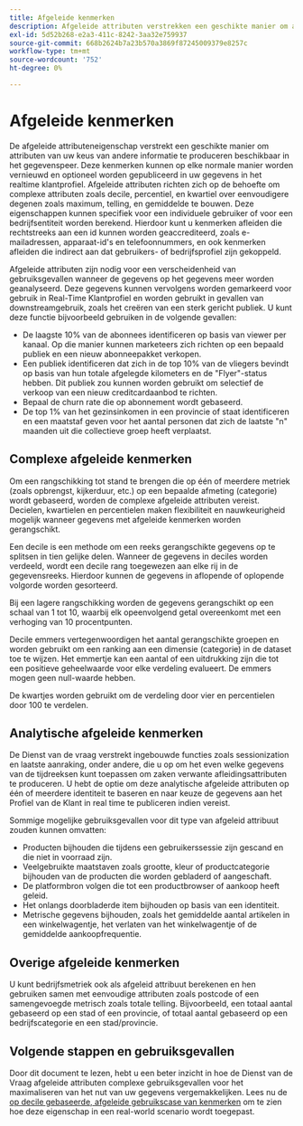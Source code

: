 ```yaml
---
title: Afgeleide kenmerken
description: Afgeleide attributen verstrekken een geschikte manier om attributen van uw keus te produceren die bij om het even welke regelmatige kappigheid en naar keuze gepubliceerd in uw gegevens van het Profiel van de Klant in real time kunnen worden vernieuwd. Dit document biedt een overzicht van hoe u de Query-service kunt gebruiken om afgeleide kenmerken te maken voor gebruik met uw profielgegevens.
exl-id: 5d52b268-e2a3-411c-8242-3aa32e759937
source-git-commit: 668b2624b7a23b570a3869f87245009379e8257c
workflow-type: tm+mt
source-wordcount: '752'
ht-degree: 0%

---
```


# Afgeleide kenmerken

De afgeleide attributeneigenschap verstrekt een geschikte manier om attributen van uw keus van andere informatie te produceren beschikbaar in het gegevenspeer. Deze kenmerken kunnen op elke normale manier worden vernieuwd en optioneel worden gepubliceerd in uw gegevens in het realtime klantprofiel. Afgeleide attributen richten zich op de behoefte om complexe attributen zoals decile, percentiel, en kwartiel over eenvoudigere degenen zoals maximum, telling, en gemiddelde te bouwen. Deze eigenschappen kunnen specifiek voor een individuele gebruiker of voor een bedrijfsentiteit worden berekend. Hierdoor kunt u kenmerken afleiden die rechtstreeks aan een id kunnen worden geaccrediteerd, zoals e-mailadressen, apparaat-id&#39;s en telefoonnummers, en ook kenmerken afleiden die indirect aan dat gebruikers- of bedrijfsprofiel zijn gekoppeld.

Afgeleide attributen zijn nodig voor een verscheidenheid van gebruiksgevallen wanneer de gegevens op het gegevens meer worden geanalyseerd. Deze gegevens kunnen vervolgens worden gemarkeerd voor gebruik in Real-Time Klantprofiel en worden gebruikt in gevallen van downstreamgebruik, zoals het creëren van een sterk gericht publiek. U kunt deze functie bijvoorbeeld gebruiken in de volgende gevallen:

* De laagste 10% van de abonnees identificeren op basis van viewer per kanaal. Op die manier kunnen marketeers zich richten op een bepaald publiek en een nieuw abonneepakket verkopen.
* Een publiek identificeren dat zich in de top 10% van de vliegers bevindt op basis van hun totale afgelegde kilometers en de &quot;Flyer&quot;-status hebben. Dit publiek zou kunnen worden gebruikt om selectief de verkoop van een nieuw creditcardaanbod te richten.
* Bepaal de churn rate die op abonnement wordt gebaseerd.
* De top 1% van het gezinsinkomen in een provincie of staat identificeren en een maatstaf geven voor het aantal personen dat zich de laatste &quot;n&quot; maanden uit die collectieve groep heeft verplaatst.

## Complexe afgeleide kenmerken

Om een rangschikking tot stand te brengen die op één of meerdere metriek (zoals opbrengst, kijkerduur, etc.) op een bepaalde afmeting (categorie) wordt gebaseerd, worden de complexe afgeleide attributen vereist. Decielen, kwartielen en percentielen maken flexibiliteit en nauwkeurigheid mogelijk wanneer gegevens met afgeleide kenmerken worden gerangschikt.

Een decile is een methode om een reeks gerangschikte gegevens op te splitsen in tien gelijke delen. Wanneer de gegevens in deciles worden verdeeld, wordt een decile rang toegewezen aan elke rij in de gegevensreeks. Hierdoor kunnen de gegevens in aflopende of oplopende volgorde worden gesorteerd.

Bij een lagere rangschikking worden de gegevens gerangschikt op een schaal van 1 tot 10, waarbij elk opeenvolgend getal overeenkomt met een verhoging van 10 procentpunten.

Decile emmers vertegenwoordigen het aantal gerangschikte groepen en worden gebruikt om een ranking aan een dimensie (categorie) in de dataset toe te wijzen. Het emmertje kan een aantal of een uitdrukking zijn die tot een positieve geheelwaarde voor elke verdeling evalueert. De emmers mogen geen null-waarde hebben.

De kwartjes worden gebruikt om de verdeling door vier en percentielen door 100 te verdelen.

## Analytische afgeleide kenmerken

De Dienst van de vraag verstrekt ingebouwde functies zoals sessionization en laatste aanraking, onder andere, die u op om het even welke gegevens van de tijdreeksen kunt toepassen om zaken verwante afleidingsattributen te produceren. U hebt de optie om deze analytische afgeleide attributen op één of meerdere identiteit te baseren en naar keuze de gegevens aan het Profiel van de Klant in real time te publiceren indien vereist.

Sommige mogelijke gebruiksgevallen voor dit type van afgeleid attribuut zouden kunnen omvatten:

* Producten bijhouden die tijdens een gebruikerssessie zijn gescand en die niet in voorraad zijn.
* Veelgebruikte maatstaven zoals grootte, kleur of productcategorie bijhouden van de producten die worden gebladerd of aangeschaft.
* De platformbron volgen die tot een productbrowser of aankoop heeft geleid.
* Het onlangs doorbladerde item bijhouden op basis van een identiteit.
* Metrische gegevens bijhouden, zoals het gemiddelde aantal artikelen in een winkelwagentje, het verlaten van het winkelwagentje of de gemiddelde aankoopfrequentie.

## Overige afgeleide kenmerken

U kunt bedrijfsmetriek ook als afgeleid attribuut berekenen en hen gebruiken samen met eenvoudige attributen zoals postcode of een samengevoegde metrisch zoals totale telling. Bijvoorbeeld, een totaal aantal gebaseerd op een stad of een provincie, of totaal aantal gebaseerd op een bedrijfscategorie en een stad/provincie.

## Volgende stappen en gebruiksgevallen

Door dit document te lezen, hebt u een beter inzicht in hoe de Dienst van de Vraag afgeleide attributen complexe gebruiksgevallen voor het maximaliseren van het nut van uw gegevens vergemakkelijken. Lees nu de [op decile gebaseerde, afgeleide gebruikscase van kenmerken](../../use-cases/deciles-use-case.md) om te zien hoe deze eigenschap in een real-world scenario wordt toegepast.
